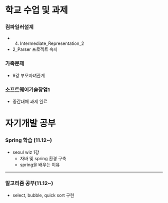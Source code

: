 학교 수업 및 과제
==============
### 컴파일러설계
* 4. Intermediate_Representation_2
* 2_Parser 프로젝트 숙지
### 가족문제
* 9강 부모자녀관계
### 소프트웨어기술창업1
* 중간대체 과제 완료

자기개발 공부
==============
### Spring 학습 (11.12~)
* seoul wiz 1강 
  * 자바 및 spring 환경 구축
  * spring을 배우는 이유
----------------
### 알고리즘 공부(11.12~)
* select, bubble, quick sort 구현
